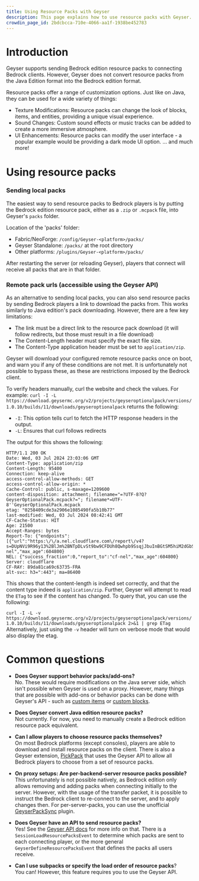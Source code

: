 ```yaml
---
title: Using Resource Packs with Geyser
description: This page explains how to use resource packs with Geyser.
crowdin_page_id: 2bdcbcca-710e-4066-aa1f-1938be452783
---
```


# Introduction

Geyser supports sending Bedrock edition resource packs to connecting Bedrock clients. 
However, Geyser does not convert resource packs from the Java Edition format into the Bedrock edition format.

Resource packs offer a range of customization options. Just like on Java, they can be used for a wide variety of things:
- Texture Modifications: Resource packs can change the look of blocks, items, and entities, providing a unique visual experience.
- Sound Changes: Custom sound effects or music tracks can be added to create a more immersive atmosphere.
- UI Enhancements: Resource packs can modify the user interface - a popular example would be providing a dark mode UI option.
... and much more!

# Using resource packs

### Sending local packs
The easiest way to send resource packs to Bedrock players is by putting the Bedrock edition resource pack, either as a `.zip` or `.mcpack` file, into Geyser's `packs` folder.

Location of the 'packs' folder:

- Fabric/NeoForge: `/config/Geyser-<platform>/packs/`
- Geyser Standalone: `/packs/` at the root directory
- Other platforms: `/plugins/Geyser-<platform>/packs/`

After restarting the server (or reloading Geyser), players that connect will receive all packs that are in that folder.


### Remote pack urls (accessible using the Geyser API)
As an alternative to sending local packs, you can also send resource packs by sending Bedrock players a link to download the packs from.
This works similarly to Java edition's pack downloading. However, there are a few key limitations:

- The link must be a direct link to the resource pack download (it will follow redirects, but those must result in a file download)
- The Content-Length header must specify the exact file size.
- The Content-Type application header must be set to `application/zip`.

Geyser will download your configured remote resource packs once on boot, and warn you if any of these conditions are not met.
It is unfortunately not possible to bypass these, as these are restrictions imposed by the Bedrock client. 

To verify headers manually, curl the website and check the values.
For example:
`curl -I -L https://download.geysermc.org/v2/projects/geyseroptionalpack/versions/1.0.10/builds/11/downloads/geyseroptionalpack` returns the following:
- `-I`: This option tells curl to fetch the HTTP response headers in the output.
- `-L`: Ensures that curl follows redirects

The output for this shows the following:
```shell
HTTP/1.1 200 OK
Date: Wed, 03 Jul 2024 23:03:06 GMT
Content-Type: application/zip
Content-Length: 95400
Connection: keep-alive
access-control-allow-methods: GET
access-control-allow-origin: *
Cache-Control: public, s-maxage=1209600
content-disposition: attachment; filename="=?UTF-8?Q?GeyserOptionalPack.mcpack?="; filename*=UTF-8''GeyserOptionalPack.mcpack
etag: "0258409cde3a2906e1085490fa5b10b77"
last-modified: Wed, 03 Jul 2024 08:42:41 GMT
CF-Cache-Status: HIT
Age: 21500
Accept-Ranges: bytes
Report-To: {"endpoints":[{"url":"https:\/\/a.nel.cloudflare.com\/report\/v4?s=DUpNVi9R96y13%2BlJm%2BNTpDLvSt9bw9CFDUh8Qwhpb9SsqjJbuInBGtSM5hiM2dGbSGkUccP4KvSqqD%2FCKrrcQ9ur5at5G0u8FrfooVTKLP%2B4MwGoUl29DwlxeMVg6tX36RjjICmV97M4FlErCZEe%2F3gM%2FA%3D%3D"}],"group":"cf-nel","max_age":604800}
NEL: {"success_fraction":0,"report_to":"cf-nel","max_age":604800}
Server: cloudflare
CF-RAY: 89da81ca69c63735-FRA
alt-svc: h3=":443"; ma=86400
```
This shows that the content-length is indeed set correctly, and that the content type indeed is `application/zip`.
Further, Geyser will attempt to read the `ETag` to see if the content has changed. To query that, you can use the following:

`curl -I -L -v https://download.geysermc.org/v2/projects/geyseroptionalpack/versions/1.0.10/builds/11/downloads/geyseroptionalpack 2>&1 | grep ETag`
Alternatively, just using the `-v` header will turn on verbose mode that would also display the etag.

# Common questions
 
- **Does Geyser support behavior packs/add-ons?** <br />
No. These would require modifications on the Java server side, which isn't possible when Geyser is used on a proxy. 
However, many things that are possible with add-ons or behavior packs can be done with Geyser's API - such as [custom items](/wiki/geyser/custom-items)
or [custom blocks](/wiki/geyser/custom-blocks).

- **Does Geyser convert Java edition resource packs?** <br />
Not currently. For now, you need to manually create a Bedrock edition resource pack equivalent.

- **Can I allow players to choose resource packs themselves?** <br />
On most Bedrock platforms (except consoles), players are able to download and install resource packs on the client. 
There is also a Geyser extension, [PickPack](https://github.com/onebeastchris/PickPack) that uses the Geyser API to allow all Bedrock players to choose from a set of resource packs.

- **On proxy setups: Are per-backend-server resource packs possible?** <br />
This unfortunately is not possible natively, as Bedrock edition only allows removing and adding packs when connecting initially to the server.
However, with the usage of the transfer packet, it is possible to instruct the Bedrock client to re-connect to the server, and to apply changes then.
For per-server-packs, you can use the unofficial [GeyserPackSync](https://github.com/onebeastchris/GeyserPackSync) plugin.

- **Does Geyser have an API to send resource packs?** <br />
Yes! See the [Geyser API docs](/wiki/geyser/api/) for more info on that. There is a `SessionLoadResourcePacksEvent` to determine which 
packs are sent to each connecting player, or the more general `GeyserDefineResourcePacksEvent` that defines the packs all users receive.

- **Can I use subpacks or specify the load order of resource packs**? <br />
You can! However, this feature requires you to use the Geyser API. 


